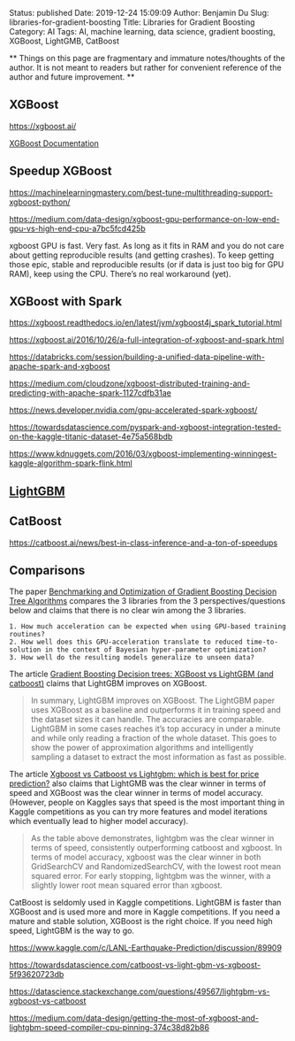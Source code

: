 Status: published
Date: 2019-12-24 15:09:09
Author: Benjamin Du
Slug: libraries-for-gradient-boosting
Title: Libraries for Gradient Boosting
Category: AI
Tags: AI, machine learning, data science, gradient boosting, XGBoost, LightGMB, CatBoost

**
Things on this page are fragmentary and immature notes/thoughts of the author.
It is not meant to readers but rather for convenient reference of the author and future improvement.
**

## XGBoost

https://xgboost.ai/

[XGBoost Documentation](https://xgboost.readthedocs.io/en/latest/)

## Speedup XGBoost

https://machinelearningmastery.com/best-tune-multithreading-support-xgboost-python/

https://medium.com/data-design/xgboost-gpu-performance-on-low-end-gpu-vs-high-end-cpu-a7bc5fcd425b

xgboost GPU is fast. 
Very fast. 
As long as it fits in RAM and you do not care about getting reproducible results (and getting crashes).
To keep getting those epic, 
stable and reproducible results (or if data is just too big for GPU RAM), 
keep using the CPU. There’s no real workaround (yet).


## XGBoost with Spark

https://xgboost.readthedocs.io/en/latest/jvm/xgboost4j_spark_tutorial.html

https://xgboost.ai/2016/10/26/a-full-integration-of-xgboost-and-spark.html

https://databricks.com/session/building-a-unified-data-pipeline-with-apache-spark-and-xgboost

https://medium.com/cloudzone/xgboost-distributed-training-and-predicting-with-apache-spark-1127cdfb31ae

https://news.developer.nvidia.com/gpu-accelerated-spark-xgboost/

https://towardsdatascience.com/pyspark-and-xgboost-integration-tested-on-the-kaggle-titanic-dataset-4e75a568bdb

https://www.kdnuggets.com/2016/03/xgboost-implementing-winningest-kaggle-algorithm-spark-flink.html

## [LightGBM](https://github.com/microsoft/LightGBM)

## CatBoost

https://catboost.ai/news/best-in-class-inference-and-a-ton-of-speedups

## Comparisons

The paper [Benchmarking and Optimization of Gradient Boosting Decision Tree Algorithms](https://arxiv.org/pdf/1809.04559.pdf)
compares the 3 libraries from the 3 perspectives/questions below
and claims that there is no clear win among the 3 libraries.

    1. How much acceleration can be expected when using GPU-based training routines?
    2. How well does this GPU-acceleration translate to reduced time-to-solution in the context of Bayesian hyper-parameter optimization?
    3. How well do the resulting models generalize to unseen data?

The article 
[Gradient Boosting Decision trees: XGBoost vs LightGBM (and catboost)](https://medium.com/kaggle-nyc/gradient-boosting-decision-trees-xgboost-vs-lightgbm-and-catboost-72df6979e0bb)
claims that LightGBM improves on XGBoost.

> In summary, 
> LightGBM improves on XGBoost. 
> The LightGBM paper uses XGBoost as a baseline and outperforms it in training speed and the dataset sizes it can handle. 
> The accuracies are comparable. 
> LightGBM in some cases reaches it’s top accuracy in under a minute and while only reading a fraction of the whole dataset. 
> This goes to show the power of approximation algorithms 
> and intelligently sampling a dataset to extract the most information as fast as possible.

The article [Xgboost vs Catboost vs Lightgbm: which is best for price prediction?](https://blog.griddynamics.com/xgboost-vs-catboost-vs-lightgbm-which-is-best-for-price-prediction/)
also claims that LightGMB was the clear winner in terms of speed
and XGBoost was the clear winner in terms of model accuracy.
(However, 
people on Kaggles says that speed is the most important thing in Kaggle competitions
as you can try more features and model iterations 
which eventually lead to higher model accuracy).

> As the table above demonstrates, 
> lightgbm was the clear winner in terms of speed, 
> consistently outperforming catboost and xgboost. 
> In terms of model accuracy, 
> xgboost was the clear winner in both GridSearchCV and RandomizedSearchCV, 
> with the lowest root mean squared error. 
> For early stopping, 
> lightgbm was the winner, 
> with a slightly lower root mean squared error than xgboost.


CatBoost is seldomly used in Kaggle competitions.
LightGBM is faster than XGBoost and is used more and more in Kaggle competitions.
If you need a mature and stable solution,
XGBoost is the right choice.
If you need high speed,
LightGBM is the way to go.

https://www.kaggle.com/c/LANL-Earthquake-Prediction/discussion/89909

https://towardsdatascience.com/catboost-vs-light-gbm-vs-xgboost-5f93620723db

https://datascience.stackexchange.com/questions/49567/lightgbm-vs-xgboost-vs-catboost

https://medium.com/data-design/getting-the-most-of-xgboost-and-lightgbm-speed-compiler-cpu-pinning-374c38d82b86
